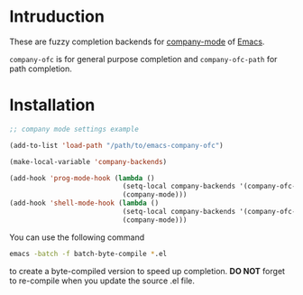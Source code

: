 # Intruduction

These are fuzzy completion backends for [company-mode](https://github.com/company-mode/company-mode) of [Emacs](https://www.gnu.org/software/emacs/).

`company-ofc` is for general purpose completion and `company-ofc-path` for path completion.

# Installation

```lisp
;; company mode settings example

(add-to-list 'load-path "/path/to/emacs-company-ofc")

(make-local-variable 'company-backends)

(add-hook 'prog-mode-hook (lambda ()
                            (setq-local company-backends '(company-ofc-path company-ofc))
                            (company-mode)))
(add-hook 'shell-mode-hook (lambda ()
                            (setq-local company-backends '(company-ofc-path))
                            (company-mode)))
```

You can use the following command

```bash
emacs -batch -f batch-byte-compile *.el
```

to create a byte-compiled version to speed up completion. **DO NOT** forget to re-compile when you update the source .el file.
